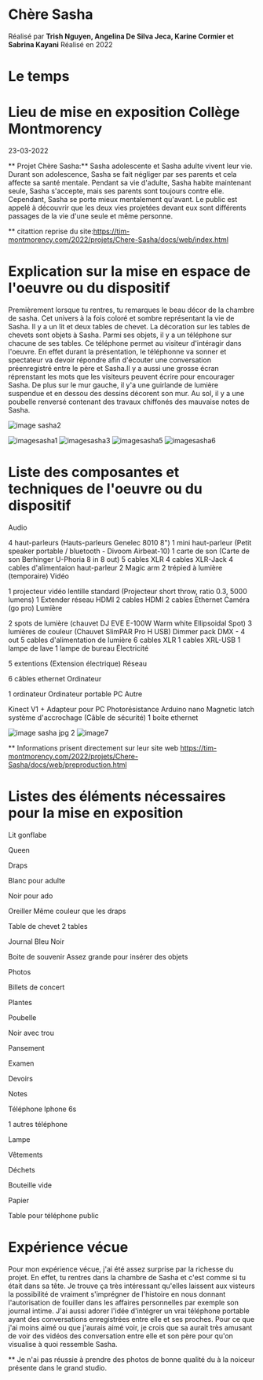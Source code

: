 

# Chère Sasha


Réalisé par **Trish Nguyen, Angelina De Silva Jeca, Karine Cormier et Sabrina Kayani**
Réalisé en 2022


# Le temps
# Lieu de mise en exposition Collège Montmorency
23-03-2022


** Projet Chère Sasha:** Sasha adolescente et Sasha adulte vivent leur vie. Durant son adolescence, Sasha se fait négliger par ses parents et cela affecte sa santé mentale. Pendant sa vie d'adulte, Sasha habite maintenant seule, Sasha s'accepte, mais ses parents sont toujours contre elle. Cependant, Sasha se porte mieux mentalement qu'avant. Le public est appelé à découvrir que les deux vies projetées devant eux sont différents passages de la vie d'une seule et même personne.

** citattion reprise du site:https://tim-montmorency.com/2022/projets/Chere-Sasha/docs/web/index.html





# Explication sur la mise en espace de l'oeuvre ou du dispositif

Premièrement lorsque tu rentres, tu remarques le beau décor de la chambre de sasha. Cet univers à la fois coloré et sombre représentant la vie de Sasha. Il y a un lit et deux tables de chevet. La décoration sur les tables de chevets sont objets à Sasha. Parmi ses objets, il y a un téléphone sur chacune de ses tables. Ce téléphone permet au visiteur d'intéragir dans l'oeuvre. En effet durant la présentation, le téléphonne va sonner et spectateur va devoir répondre afin d'écouter une conversation préenregistré entre le père et Sasha.Il y a aussi une grosse écran réprenstant les mots que les visiteurs peuvent écrire pour encourager Sasha. De plus sur le mur gauche, il y'a une guirlande de lumière suspendue et en dessou des dessins décorent son mur. Au sol, il y a une poubelle renversé contenant des travaux chiffonés des mauvaise notes de Sasha. 


![image sasha2](https://user-images.githubusercontent.com/89647723/162037230-3492abce-6f4e-4180-af66-dd8711453cbe.jpg)

![imagesasha1](https://user-images.githubusercontent.com/89647723/162037261-cb392bd8-ab74-4b9c-bc17-5b27d3960666.jpg)
![imagesasha3](https://user-images.githubusercontent.com/89647723/162037273-f240ebc6-ed62-4bef-b485-1d9184cd11ed.jpg)
![imagesasha5](https://user-images.githubusercontent.com/89647723/162037596-9a0e75e2-befd-413d-bf4c-cbafd2cad1b5.jpg)
![imagesasha6](https://user-images.githubusercontent.com/89647723/162037657-a81332b6-0ba3-4482-974c-c17664aabce3.jpg)



# Liste des composantes et techniques de l'oeuvre ou du dispositif 

Audio

4 haut-parleurs (Hauts-parleurs Genelec 8010 8")
1 mini haut-parleur (Petit speaker portable / bluetooth - Divoom Airbeat-10)
1 carte de son (Carte de son Berhinger U-Phoria 8 in 8 out)
5 cables XLR
4 cables XLR-Jack
4 cables d'alimentaion haut-parleur
2 Magic arm
2 trépied à lumière (temporaire)
Vidéo

1 projecteur vidéo lentille standard (Projecteur short throw, ratio 0.3, 5000 lumens)
1 Extender réseau HDMI
2 cables HDMI
2 cables Ethernet
Caméra (go pro)
Lumière

2 spots de lumière (chauvet DJ EVE E-100W Warm white Ellipsoidal Spot)
3 lumières de couleur (Chauvet SlimPAR Pro H USB)
Dimmer pack DMX - 4 out
5 cables d'alimentation de lumière
6 cables XLR
1 cables XRL-USB
1 lampe de lave
1 lampe de bureau
Électricité

5 extentions (Extension électrique)
Réseau

6 câbles ethernet
Ordinateur

1 ordinateur
Ordinateur portable PC
Autre

Kinect V1 + Adapteur pour PC
Photorésistance
Arduino nano
Magnetic latch
système d'accrochage (Câble de sécurité)
1 boite ethernet

![image sasha jpg 2](https://user-images.githubusercontent.com/89647723/162037217-582618d9-c44e-4bb2-9bc5-8705cfba114d.jpg)
![image7](https://user-images.githubusercontent.com/89647723/162037250-facb34cc-2919-46fa-a212-4f01a52c5106.jpg)

** Informations prisent directement sur leur site web https://tim-montmorency.com/2022/projets/Chere-Sasha/docs/web/preproduction.html
# Listes des éléments nécessaires pour la mise en exposition

Lit gonflabe

Queen

Draps

Blanc pour adulte

Noir pour ado

Oreiller
Même couleur que les draps

Table de chevet
2 tables

Journal
Bleu
Noir

Boite de souvenir
Assez grande pour insérer des objets

Photos

Billets de concert

Plantes

Poubelle

Noir avec trou

Pansement

Examen

Devoirs

Notes

Téléphone
Iphone 6s

1 autres téléphone

Lampe

Vêtements

Déchets

Bouteille vide

Papier

Table pour téléphone public
# Expérience vécue 

Pour mon expérience vécue, j'ai été assez surprise par la richesse du projet. En effet, tu rentres dans la chambre de Sasha et c'est comme si tu était dans sa tête.
Je trouve ça très intéressant qu'elles laissent aux visteurs la possibilité de vraiment s'imprégner de l'histoire en nous donnant l'autorisation de fouiller dans les affaires personnelles par exemple son journal intime. J'ai aussi adorer l'idée d'intégrer un vrai téléphone portable ayant des conversations enregistrées entre elle et ses proches. Pour ce que j'ai moins aimé ou que j'aurais aimé voir, je crois que sa aurait très amusant de voir des vidéos des conversation entre elle et son père pour qu'on visualise à quoi ressemble Sasha.


** Je n'ai pas réussie à prendre des photos de bonne qualité du à la noiceur présente dans le grand studio.
